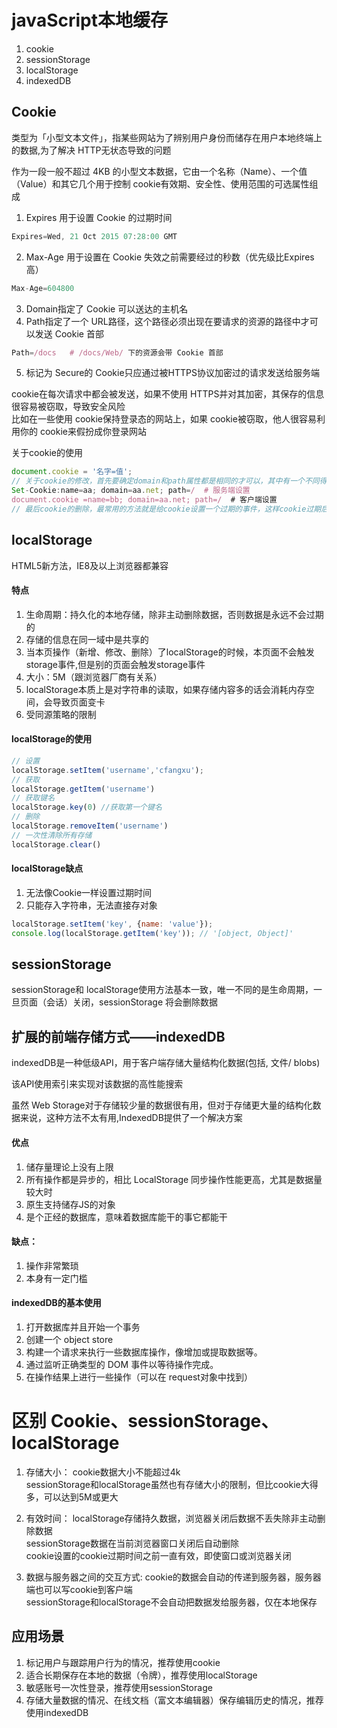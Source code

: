 # javaScript本地缓存

1. cookie 
2. sessionStorage
3. localStorage
4. indexedDB

## Cookie
类型为「小型文本文件」，指某些网站为了辨别用户身份而储存在用户本地终端上的数据,为了解决 HTTP无状态导致的问题   

作为一段一般不超过 4KB 的小型文本数据，它由一个名称（Name）、一个值（Value）和其它几个用于控制 cookie有效期、安全性、使用范围的可选属性组成 
1. Expires 用于设置 Cookie 的过期时间
```js
Expires=Wed, 21 Oct 2015 07:28:00 GMT 
``` 
2. Max-Age 用于设置在 Cookie 失效之前需要经过的秒数（优先级比Expires高）
```js
Max-Age=604800  
```
3. Domain指定了 Cookie 可以送达的主机名
4. Path指定了一个 URL路径，这个路径必须出现在要请求的资源的路径中才可以发送 Cookie 首部
```js
Path=/docs   # /docs/Web/ 下的资源会带 Cookie 首部  
```
5. 标记为 Secure的 Cookie只应通过被HTTPS协议加密过的请求发送给服务端

cookie在每次请求中都会被发送，如果不使用 HTTPS并对其加密，其保存的信息很容易被窃取，导致安全风险   
比如在一些使用 cookie保持登录态的网站上，如果 cookie被窃取，他人很容易利用你的 cookie来假扮成你登录网站  


关于cookie的使用   
```js
document.cookie = '名字=值';
// 关于cookie的修改，首先要确定domain和path属性都是相同的才可以，其中有一个不同得时候都会创建出一个新的cookie
Set-Cookie:name=aa; domain=aa.net; path=/  # 服务端设置
document.cookie =name=bb; domain=aa.net; path=/  # 客户端设置
// 最后cookie的删除，最常用的方法就是给cookie设置一个过期的事件，这样cookie过期后会被浏览器删除
```


## localStorage
HTML5新方法，IE8及以上浏览器都兼容
#### 特点
1. 生命周期：持久化的本地存储，除非主动删除数据，否则数据是永远不会过期的
2. 存储的信息在同一域中是共享的
3. 当本页操作（新增、修改、删除）了localStorage的时候，本页面不会触发storage事件,但是别的页面会触发storage事件
4. 大小：5M（跟浏览器厂商有关系）
5. localStorage本质上是对字符串的读取，如果存储内容多的话会消耗内存空间，会导致页面变卡
6. 受同源策略的限制

#### localStorage的使用
```js
// 设置
localStorage.setItem('username','cfangxu');
// 获取
localStorage.getItem('username')
// 获取键名
localStorage.key(0) //获取第一个键名
// 删除
localStorage.removeItem('username')
// 一次性清除所有存储
localStorage.clear()
```
#### localStorage缺点
1. 无法像Cookie一样设置过期时间
2. 只能存入字符串，无法直接存对象
```js
localStorage.setItem('key', {name: 'value'});
console.log(localStorage.getItem('key')); // '[object, Object]'
```

## sessionStorage
sessionStorage和 localStorage使用方法基本一致，唯一不同的是生命周期，一旦页面（会话）关闭，sessionStorage 将会删除数据

## 扩展的前端存储方式——indexedDB
indexedDB是一种低级API，用于客户端存储大量结构化数据(包括, 文件/ blobs) 

该API使用索引来实现对该数据的高性能搜索   

虽然 Web Storage对于存储较少量的数据很有用，但对于存储更大量的结构化数据来说，这种方法不太有用,IndexedDB提供了一个解决方案  

#### 优点 
1. 储存量理论上没有上限
2. 所有操作都是异步的，相比 LocalStorage 同步操作性能更高，尤其是数据量较大时
3. 原生支持储存JS的对象
4. 是个正经的数据库，意味着数据库能干的事它都能干
#### 缺点：
1. 操作非常繁琐
2. 本身有一定门槛

#### indexedDB的基本使用  
1. 打开数据库并且开始一个事务
2. 创建一个 object store
3. 构建一个请求来执行一些数据库操作，像增加或提取数据等。
4. 通过监听正确类型的 DOM 事件以等待操作完成。
5. 在操作结果上进行一些操作（可以在 request对象中找到）

# 区别 Cookie、sessionStorage、localStorage 

1. 存储大小：
cookie数据大小不能超过4k  
sessionStorage和localStorage虽然也有存储大小的限制，但比cookie大得多，可以达到5M或更大  

2. 有效时间：
localStorage存储持久数据，浏览器关闭后数据不丢失除非主动删除数据  
sessionStorage数据在当前浏览器窗口关闭后自动删除  
cookie设置的cookie过期时间之前一直有效，即使窗口或浏览器关闭  

3. 数据与服务器之间的交互方式:
cookie的数据会自动的传递到服务器，服务器端也可以写cookie到客户端  
sessionStorage和localStorage不会自动把数据发给服务器，仅在本地保存  

## 应用场景
1. 标记用户与跟踪用户行为的情况，推荐使用cookie  
2. 适合长期保存在本地的数据（令牌），推荐使用localStorage  
3. 敏感账号一次性登录，推荐使用sessionStorage  
4. 存储大量数据的情况、在线文档（富文本编辑器）保存编辑历史的情况，推荐使用indexedDB  